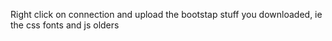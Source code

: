 Right click on connection and upload the bootstap stuff you downloaded, ie the css fonts and js olders